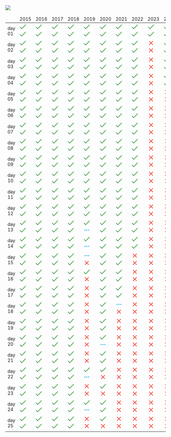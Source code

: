 ![](https://img.shields.io/badge/stars⭐-347/500-yellow)
<table>
<thead>
	<tr>
		<td></td>
		<td>2015</td>
		<td>2016</td>
		<td>2017</td>
		<td>2018</td>
		<td>2019</td>
		<td>2020</td>
		<td>2021</td>
		<td>2022</td>
		<td>2023</td>
		<td>2024</td>
	</tr>
</thead>
<tbody>
	<tr>
		<td>day 01</td>
		<td><a href="solutions/2015/day01/task1"><img src="misc/images/solved.png" width="20" height="20"></a><a href="solutions/2015/day01/task2"><img src="misc/images/solved.png" width="20" height="20"></a></td>
		<td><a href="solutions/2016/day01/task1"><img src="misc/images/solved.png" width="20" height="20"></a><a href="solutions/2016/day01/task2"><img src="misc/images/solved.png" width="20" height="20"></a></td>
		<td><a href="solutions/2017/day01/task1"><img src="misc/images/solved.png" width="20" height="20"></a><a href="solutions/2017/day01/task2"><img src="misc/images/solved.png" width="20" height="20"></a></td>
		<td><a href="solutions/2018/day01/task1"><img src="misc/images/solved.png" width="20" height="20"></a><a href="solutions/2018/day01/task2"><img src="misc/images/solved.png" width="20" height="20"></a></td>
		<td><a href="solutions/2019/day01/task1"><img src="misc/images/solved.png" width="20" height="20"></a><a href="solutions/2019/day01/task2"><img src="misc/images/solved.png" width="20" height="20"></a></td>
		<td><a href="solutions/2020/day01/task1"><img src="misc/images/solved.png" width="20" height="20"></a><a href="solutions/2020/day01/task2"><img src="misc/images/solved.png" width="20" height="20"></a></td>
		<td><a href="solutions/2021/day01/task1"><img src="misc/images/solved.png" width="20" height="20"></a><a href="solutions/2021/day01/task2"><img src="misc/images/solved.png" width="20" height="20"></a></td>
		<td><a href="solutions/2022/day01/task1"><img src="misc/images/solved.png" width="20" height="20"></a><a href="solutions/2022/day01/task2"><img src="misc/images/solved.png" width="20" height="20"></a></td>
		<td><a href="solutions/2023/day01/task1"><img src="misc/images/solved.png" width="20" height="20"></a><a href="solutions/2023/day01/task2"><img src="misc/images/solved.png" width="20" height="20"></a></td>
		<td><a href="solutions/2024/day01/task1"><img src="misc/images/solved.png" width="20" height="20"></a><a href="solutions/2024/day01/task2"><img src="misc/images/solved.png" width="20" height="20"></a></td>
	</tr>
	<tr>
		<td>day 02</td>
		<td><a href="solutions/2015/day02/task1"><img src="misc/images/solved.png" width="20" height="20"></a><a href="solutions/2015/day02/task2"><img src="misc/images/solved.png" width="20" height="20"></a></td>
		<td><a href="solutions/2016/day02/task1"><img src="misc/images/solved.png" width="20" height="20"></a><a href="solutions/2016/day02/task2"><img src="misc/images/solved.png" width="20" height="20"></a></td>
		<td><a href="solutions/2017/day02/task1"><img src="misc/images/solved.png" width="20" height="20"></a><a href="solutions/2017/day02/task2"><img src="misc/images/solved.png" width="20" height="20"></a></td>
		<td><a href="solutions/2018/day02/task1"><img src="misc/images/solved.png" width="20" height="20"></a><a href="solutions/2018/day02/task2"><img src="misc/images/solved.png" width="20" height="20"></a></td>
		<td><a href="solutions/2019/day02/task1"><img src="misc/images/solved.png" width="20" height="20"></a><a href="solutions/2019/day02/task2"><img src="misc/images/solved.png" width="20" height="20"></a></td>
		<td><a href="solutions/2020/day02/task1"><img src="misc/images/solved.png" width="20" height="20"></a><a href="solutions/2020/day02/task2"><img src="misc/images/solved.png" width="20" height="20"></a></td>
		<td><a href="solutions/2021/day02/task1"><img src="misc/images/solved.png" width="20" height="20"></a><a href="solutions/2021/day02/task2"><img src="misc/images/solved.png" width="20" height="20"></a></td>
		<td><a href="solutions/2022/day02/task1"><img src="misc/images/solved.png" width="20" height="20"></a><a href="solutions/2022/day02/task2"><img src="misc/images/solved.png" width="20" height="20"></a></td>
		<td><a href="solutions/2023/day02/task1"><img src="misc/images/notStarted.png" width="20" height="20"></a><a href="solutions/2023/day02/task2"><img src="misc/images/notStarted.png" width="20" height="20"></a></td>
		<td><a href="solutions/2024/day02/task1"><img src="misc/images/solved.png" width="20" height="20"></a><a href="solutions/2024/day02/task2"><img src="misc/images/solved.png" width="20" height="20"></a></td>
	</tr>
	<tr>
		<td>day 03</td>
		<td><a href="solutions/2015/day03/task1"><img src="misc/images/solved.png" width="20" height="20"></a><a href="solutions/2015/day03/task2"><img src="misc/images/solved.png" width="20" height="20"></a></td>
		<td><a href="solutions/2016/day03/task1"><img src="misc/images/solved.png" width="20" height="20"></a><a href="solutions/2016/day03/task2"><img src="misc/images/solved.png" width="20" height="20"></a></td>
		<td><a href="solutions/2017/day03/task1"><img src="misc/images/solved.png" width="20" height="20"></a><a href="solutions/2017/day03/task2"><img src="misc/images/solved.png" width="20" height="20"></a></td>
		<td><a href="solutions/2018/day03/task1"><img src="misc/images/solved.png" width="20" height="20"></a><a href="solutions/2018/day03/task2"><img src="misc/images/solved.png" width="20" height="20"></a></td>
		<td><a href="solutions/2019/day03/task1"><img src="misc/images/solved.png" width="20" height="20"></a><a href="solutions/2019/day03/task2"><img src="misc/images/solved.png" width="20" height="20"></a></td>
		<td><a href="solutions/2020/day03/task1"><img src="misc/images/solved.png" width="20" height="20"></a><a href="solutions/2020/day03/task2"><img src="misc/images/solved.png" width="20" height="20"></a></td>
		<td><a href="solutions/2021/day03/task1"><img src="misc/images/solved.png" width="20" height="20"></a><a href="solutions/2021/day03/task2"><img src="misc/images/solved.png" width="20" height="20"></a></td>
		<td><a href="solutions/2022/day03/task1"><img src="misc/images/solved.png" width="20" height="20"></a><a href="solutions/2022/day03/task2"><img src="misc/images/solved.png" width="20" height="20"></a></td>
		<td><a href="solutions/2023/day03/task1"><img src="misc/images/notStarted.png" width="20" height="20"></a><a href="solutions/2023/day03/task2"><img src="misc/images/notStarted.png" width="20" height="20"></a></td>
		<td><a href="solutions/2024/day03/task1"><img src="misc/images/solved.png" width="20" height="20"></a><a href="solutions/2024/day03/task2"><img src="misc/images/solved.png" width="20" height="20"></a></td>
	</tr>
	<tr>
		<td>day 04</td>
		<td><a href="solutions/2015/day04/task1"><img src="misc/images/solved.png" width="20" height="20"></a><a href="solutions/2015/day04/task2"><img src="misc/images/solved.png" width="20" height="20"></a></td>
		<td><a href="solutions/2016/day04/task1"><img src="misc/images/solved.png" width="20" height="20"></a><a href="solutions/2016/day04/task2"><img src="misc/images/solved.png" width="20" height="20"></a></td>
		<td><a href="solutions/2017/day04/task1"><img src="misc/images/solved.png" width="20" height="20"></a><a href="solutions/2017/day04/task2"><img src="misc/images/solved.png" width="20" height="20"></a></td>
		<td><a href="solutions/2018/day04/task1"><img src="misc/images/solved.png" width="20" height="20"></a><a href="solutions/2018/day04/task2"><img src="misc/images/solved.png" width="20" height="20"></a></td>
		<td><a href="solutions/2019/day04/task1"><img src="misc/images/solved.png" width="20" height="20"></a><a href="solutions/2019/day04/task2"><img src="misc/images/solved.png" width="20" height="20"></a></td>
		<td><a href="solutions/2020/day04/task1"><img src="misc/images/solved.png" width="20" height="20"></a><a href="solutions/2020/day04/task2"><img src="misc/images/solved.png" width="20" height="20"></a></td>
		<td><a href="solutions/2021/day04/task1"><img src="misc/images/solved.png" width="20" height="20"></a><a href="solutions/2021/day04/task2"><img src="misc/images/solved.png" width="20" height="20"></a></td>
		<td><a href="solutions/2022/day04/task1"><img src="misc/images/solved.png" width="20" height="20"></a><a href="solutions/2022/day04/task2"><img src="misc/images/solved.png" width="20" height="20"></a></td>
		<td><a href="solutions/2023/day04/task1"><img src="misc/images/notStarted.png" width="20" height="20"></a><a href="solutions/2023/day04/task2"><img src="misc/images/notStarted.png" width="20" height="20"></a></td>
		<td><a href="solutions/2024/day04/task1"><img src="misc/images/solved.png" width="20" height="20"></a><a href="solutions/2024/day04/task2"><img src="misc/images/solved.png" width="20" height="20"></a></td>
	</tr>
	<tr>
		<td>day 05</td>
		<td><a href="solutions/2015/day05/task1"><img src="misc/images/solved.png" width="20" height="20"></a><a href="solutions/2015/day05/task2"><img src="misc/images/solved.png" width="20" height="20"></a></td>
		<td><a href="solutions/2016/day05/task1"><img src="misc/images/solved.png" width="20" height="20"></a><a href="solutions/2016/day05/task2"><img src="misc/images/solved.png" width="20" height="20"></a></td>
		<td><a href="solutions/2017/day05/task1"><img src="misc/images/solved.png" width="20" height="20"></a><a href="solutions/2017/day05/task2"><img src="misc/images/solved.png" width="20" height="20"></a></td>
		<td><a href="solutions/2018/day05/task1"><img src="misc/images/solved.png" width="20" height="20"></a><a href="solutions/2018/day05/task2"><img src="misc/images/solved.png" width="20" height="20"></a></td>
		<td><a href="solutions/2019/day05/task1"><img src="misc/images/solved.png" width="20" height="20"></a><a href="solutions/2019/day05/task2"><img src="misc/images/solved.png" width="20" height="20"></a></td>
		<td><a href="solutions/2020/day05/task1"><img src="misc/images/solved.png" width="20" height="20"></a><a href="solutions/2020/day05/task2"><img src="misc/images/solved.png" width="20" height="20"></a></td>
		<td><a href="solutions/2021/day05/task1"><img src="misc/images/solved.png" width="20" height="20"></a><a href="solutions/2021/day05/task2"><img src="misc/images/solved.png" width="20" height="20"></a></td>
		<td><a href="solutions/2022/day05/task1"><img src="misc/images/solved.png" width="20" height="20"></a><a href="solutions/2022/day05/task2"><img src="misc/images/solved.png" width="20" height="20"></a></td>
		<td><a href="solutions/2023/day05/task1"><img src="misc/images/notStarted.png" width="20" height="20"></a><a href="solutions/2023/day05/task2"><img src="misc/images/notStarted.png" width="20" height="20"></a></td>
		<td><a href="solutions/2024/day05/task1"><img src="misc/images/notStarted.png" width="20" height="20"></a><a href="solutions/2024/day05/task2"><img src="misc/images/notStarted.png" width="20" height="20"></a></td>
	</tr>
	<tr>
		<td>day 06</td>
		<td><a href="solutions/2015/day06/task1"><img src="misc/images/solved.png" width="20" height="20"></a><a href="solutions/2015/day06/task2"><img src="misc/images/solved.png" width="20" height="20"></a></td>
		<td><a href="solutions/2016/day06/task1"><img src="misc/images/solved.png" width="20" height="20"></a><a href="solutions/2016/day06/task2"><img src="misc/images/solved.png" width="20" height="20"></a></td>
		<td><a href="solutions/2017/day06/task1"><img src="misc/images/solved.png" width="20" height="20"></a><a href="solutions/2017/day06/task2"><img src="misc/images/solved.png" width="20" height="20"></a></td>
		<td><a href="solutions/2018/day06/task1"><img src="misc/images/solved.png" width="20" height="20"></a><a href="solutions/2018/day06/task2"><img src="misc/images/solved.png" width="20" height="20"></a></td>
		<td><a href="solutions/2019/day06/task1"><img src="misc/images/solved.png" width="20" height="20"></a><a href="solutions/2019/day06/task2"><img src="misc/images/solved.png" width="20" height="20"></a></td>
		<td><a href="solutions/2020/day06/task1"><img src="misc/images/solved.png" width="20" height="20"></a><a href="solutions/2020/day06/task2"><img src="misc/images/solved.png" width="20" height="20"></a></td>
		<td><a href="solutions/2021/day06/task1"><img src="misc/images/solved.png" width="20" height="20"></a><a href="solutions/2021/day06/task2"><img src="misc/images/solved.png" width="20" height="20"></a></td>
		<td><a href="solutions/2022/day06/task1"><img src="misc/images/solved.png" width="20" height="20"></a><a href="solutions/2022/day06/task2"><img src="misc/images/solved.png" width="20" height="20"></a></td>
		<td><a href="solutions/2023/day06/task1"><img src="misc/images/notStarted.png" width="20" height="20"></a><a href="solutions/2023/day06/task2"><img src="misc/images/notStarted.png" width="20" height="20"></a></td>
		<td><a href="solutions/2024/day06/task1"><img src="misc/images/notStarted.png" width="20" height="20"></a><a href="solutions/2024/day06/task2"><img src="misc/images/notStarted.png" width="20" height="20"></a></td>
	</tr>
	<tr>
		<td>day 07</td>
		<td><a href="solutions/2015/day07/task1"><img src="misc/images/solved.png" width="20" height="20"></a><a href="solutions/2015/day07/task2"><img src="misc/images/solved.png" width="20" height="20"></a></td>
		<td><a href="solutions/2016/day07/task1"><img src="misc/images/solved.png" width="20" height="20"></a><a href="solutions/2016/day07/task2"><img src="misc/images/solved.png" width="20" height="20"></a></td>
		<td><a href="solutions/2017/day07/task1"><img src="misc/images/solved.png" width="20" height="20"></a><a href="solutions/2017/day07/task2"><img src="misc/images/solved.png" width="20" height="20"></a></td>
		<td><a href="solutions/2018/day07/task1"><img src="misc/images/solved.png" width="20" height="20"></a><a href="solutions/2018/day07/task2"><img src="misc/images/solved.png" width="20" height="20"></a></td>
		<td><a href="solutions/2019/day07/task1"><img src="misc/images/solved.png" width="20" height="20"></a><a href="solutions/2019/day07/task2"><img src="misc/images/solved.png" width="20" height="20"></a></td>
		<td><a href="solutions/2020/day07/task1"><img src="misc/images/solved.png" width="20" height="20"></a><a href="solutions/2020/day07/task2"><img src="misc/images/solved.png" width="20" height="20"></a></td>
		<td><a href="solutions/2021/day07/task1"><img src="misc/images/solved.png" width="20" height="20"></a><a href="solutions/2021/day07/task2"><img src="misc/images/solved.png" width="20" height="20"></a></td>
		<td><a href="solutions/2022/day07/task1"><img src="misc/images/solved.png" width="20" height="20"></a><a href="solutions/2022/day07/task2"><img src="misc/images/solved.png" width="20" height="20"></a></td>
		<td><a href="solutions/2023/day07/task1"><img src="misc/images/notStarted.png" width="20" height="20"></a><a href="solutions/2023/day07/task2"><img src="misc/images/notStarted.png" width="20" height="20"></a></td>
		<td><a href="solutions/2024/day07/task1"><img src="misc/images/notStarted.png" width="20" height="20"></a><a href="solutions/2024/day07/task2"><img src="misc/images/notStarted.png" width="20" height="20"></a></td>
	</tr>
	<tr>
		<td>day 08</td>
		<td><a href="solutions/2015/day08/task1"><img src="misc/images/solved.png" width="20" height="20"></a><a href="solutions/2015/day08/task2"><img src="misc/images/solved.png" width="20" height="20"></a></td>
		<td><a href="solutions/2016/day08/task1"><img src="misc/images/solved.png" width="20" height="20"></a><a href="solutions/2016/day08/task2"><img src="misc/images/solved.png" width="20" height="20"></a></td>
		<td><a href="solutions/2017/day08/task1"><img src="misc/images/solved.png" width="20" height="20"></a><a href="solutions/2017/day08/task2"><img src="misc/images/solved.png" width="20" height="20"></a></td>
		<td><a href="solutions/2018/day08/task1"><img src="misc/images/solved.png" width="20" height="20"></a><a href="solutions/2018/day08/task2"><img src="misc/images/solved.png" width="20" height="20"></a></td>
		<td><a href="solutions/2019/day08/task1"><img src="misc/images/solved.png" width="20" height="20"></a><a href="solutions/2019/day08/task2"><img src="misc/images/solved.png" width="20" height="20"></a></td>
		<td><a href="solutions/2020/day08/task1"><img src="misc/images/solved.png" width="20" height="20"></a><a href="solutions/2020/day08/task2"><img src="misc/images/solved.png" width="20" height="20"></a></td>
		<td><a href="solutions/2021/day08/task1"><img src="misc/images/solved.png" width="20" height="20"></a><a href="solutions/2021/day08/task2"><img src="misc/images/solved.png" width="20" height="20"></a></td>
		<td><a href="solutions/2022/day08/task1"><img src="misc/images/solved.png" width="20" height="20"></a><a href="solutions/2022/day08/task2"><img src="misc/images/solved.png" width="20" height="20"></a></td>
		<td><a href="solutions/2023/day08/task1"><img src="misc/images/notStarted.png" width="20" height="20"></a><a href="solutions/2023/day08/task2"><img src="misc/images/notStarted.png" width="20" height="20"></a></td>
		<td><a href="solutions/2024/day08/task1"><img src="misc/images/notStarted.png" width="20" height="20"></a><a href="solutions/2024/day08/task2"><img src="misc/images/notStarted.png" width="20" height="20"></a></td>
	</tr>
	<tr>
		<td>day 09</td>
		<td><a href="solutions/2015/day09/task1"><img src="misc/images/solved.png" width="20" height="20"></a><a href="solutions/2015/day09/task2"><img src="misc/images/solved.png" width="20" height="20"></a></td>
		<td><a href="solutions/2016/day09/task1"><img src="misc/images/solved.png" width="20" height="20"></a><a href="solutions/2016/day09/task2"><img src="misc/images/solved.png" width="20" height="20"></a></td>
		<td><a href="solutions/2017/day09/task1"><img src="misc/images/solved.png" width="20" height="20"></a><a href="solutions/2017/day09/task2"><img src="misc/images/solved.png" width="20" height="20"></a></td>
		<td><a href="solutions/2018/day09/task1"><img src="misc/images/solved.png" width="20" height="20"></a><a href="solutions/2018/day09/task2"><img src="misc/images/solved.png" width="20" height="20"></a></td>
		<td><a href="solutions/2019/day09/task1"><img src="misc/images/solved.png" width="20" height="20"></a><a href="solutions/2019/day09/task2"><img src="misc/images/solved.png" width="20" height="20"></a></td>
		<td><a href="solutions/2020/day09/task1"><img src="misc/images/solved.png" width="20" height="20"></a><a href="solutions/2020/day09/task2"><img src="misc/images/solved.png" width="20" height="20"></a></td>
		<td><a href="solutions/2021/day09/task1"><img src="misc/images/solved.png" width="20" height="20"></a><a href="solutions/2021/day09/task2"><img src="misc/images/solved.png" width="20" height="20"></a></td>
		<td><a href="solutions/2022/day09/task1"><img src="misc/images/solved.png" width="20" height="20"></a><a href="solutions/2022/day09/task2"><img src="misc/images/solved.png" width="20" height="20"></a></td>
		<td><a href="solutions/2023/day09/task1"><img src="misc/images/notStarted.png" width="20" height="20"></a><a href="solutions/2023/day09/task2"><img src="misc/images/notStarted.png" width="20" height="20"></a></td>
		<td><a href="solutions/2024/day09/task1"><img src="misc/images/notStarted.png" width="20" height="20"></a><a href="solutions/2024/day09/task2"><img src="misc/images/notStarted.png" width="20" height="20"></a></td>
	</tr>
	<tr>
		<td>day 10</td>
		<td><a href="solutions/2015/day10/task1"><img src="misc/images/solved.png" width="20" height="20"></a><a href="solutions/2015/day10/task2"><img src="misc/images/solved.png" width="20" height="20"></a></td>
		<td><a href="solutions/2016/day10/task1"><img src="misc/images/solved.png" width="20" height="20"></a><a href="solutions/2016/day10/task2"><img src="misc/images/solved.png" width="20" height="20"></a></td>
		<td><a href="solutions/2017/day10/task1"><img src="misc/images/solved.png" width="20" height="20"></a><a href="solutions/2017/day10/task2"><img src="misc/images/solved.png" width="20" height="20"></a></td>
		<td><a href="solutions/2018/day10/task1"><img src="misc/images/solved.png" width="20" height="20"></a><a href="solutions/2018/day10/task2"><img src="misc/images/solved.png" width="20" height="20"></a></td>
		<td><a href="solutions/2019/day10/task1"><img src="misc/images/solved.png" width="20" height="20"></a><a href="solutions/2019/day10/task2"><img src="misc/images/solved.png" width="20" height="20"></a></td>
		<td><a href="solutions/2020/day10/task1"><img src="misc/images/solved.png" width="20" height="20"></a><a href="solutions/2020/day10/task2"><img src="misc/images/solved.png" width="20" height="20"></a></td>
		<td><a href="solutions/2021/day10/task1"><img src="misc/images/solved.png" width="20" height="20"></a><a href="solutions/2021/day10/task2"><img src="misc/images/solved.png" width="20" height="20"></a></td>
		<td><a href="solutions/2022/day10/task1"><img src="misc/images/solved.png" width="20" height="20"></a><a href="solutions/2022/day10/task2"><img src="misc/images/solved.png" width="20" height="20"></a></td>
		<td><a href="solutions/2023/day10/task1"><img src="misc/images/notStarted.png" width="20" height="20"></a><a href="solutions/2023/day10/task2"><img src="misc/images/notStarted.png" width="20" height="20"></a></td>
		<td><a href="solutions/2024/day10/task1"><img src="misc/images/notStarted.png" width="20" height="20"></a><a href="solutions/2024/day10/task2"><img src="misc/images/notStarted.png" width="20" height="20"></a></td>
	</tr>
	<tr>
		<td>day 11</td>
		<td><a href="solutions/2015/day11/task1"><img src="misc/images/solved.png" width="20" height="20"></a><a href="solutions/2015/day11/task2"><img src="misc/images/solved.png" width="20" height="20"></a></td>
		<td><a href="solutions/2016/day11/task1"><img src="misc/images/solved.png" width="20" height="20"></a><a href="solutions/2016/day11/task2"><img src="misc/images/solved.png" width="20" height="20"></a></td>
		<td><a href="solutions/2017/day11/task1"><img src="misc/images/solved.png" width="20" height="20"></a><a href="solutions/2017/day11/task2"><img src="misc/images/solved.png" width="20" height="20"></a></td>
		<td><a href="solutions/2018/day11/task1"><img src="misc/images/solved.png" width="20" height="20"></a><a href="solutions/2018/day11/task2"><img src="misc/images/solved.png" width="20" height="20"></a></td>
		<td><a href="solutions/2019/day11/task1"><img src="misc/images/solved.png" width="20" height="20"></a><a href="solutions/2019/day11/task2"><img src="misc/images/solved.png" width="20" height="20"></a></td>
		<td><a href="solutions/2020/day11/task1"><img src="misc/images/solved.png" width="20" height="20"></a><a href="solutions/2020/day11/task2"><img src="misc/images/solved.png" width="20" height="20"></a></td>
		<td><a href="solutions/2021/day11/task1"><img src="misc/images/solved.png" width="20" height="20"></a><a href="solutions/2021/day11/task2"><img src="misc/images/solved.png" width="20" height="20"></a></td>
		<td><a href="solutions/2022/day11/task1"><img src="misc/images/solved.png" width="20" height="20"></a><a href="solutions/2022/day11/task2"><img src="misc/images/solved.png" width="20" height="20"></a></td>
		<td><a href="solutions/2023/day11/task1"><img src="misc/images/notStarted.png" width="20" height="20"></a><a href="solutions/2023/day11/task2"><img src="misc/images/notStarted.png" width="20" height="20"></a></td>
		<td><a href="solutions/2024/day11/task1"><img src="misc/images/notStarted.png" width="20" height="20"></a><a href="solutions/2024/day11/task2"><img src="misc/images/notStarted.png" width="20" height="20"></a></td>
	</tr>
	<tr>
		<td>day 12</td>
		<td><a href="solutions/2015/day12/task1"><img src="misc/images/solved.png" width="20" height="20"></a><a href="solutions/2015/day12/task2"><img src="misc/images/solved.png" width="20" height="20"></a></td>
		<td><a href="solutions/2016/day12/task1"><img src="misc/images/solved.png" width="20" height="20"></a><a href="solutions/2016/day12/task2"><img src="misc/images/solved.png" width="20" height="20"></a></td>
		<td><a href="solutions/2017/day12/task1"><img src="misc/images/solved.png" width="20" height="20"></a><a href="solutions/2017/day12/task2"><img src="misc/images/solved.png" width="20" height="20"></a></td>
		<td><a href="solutions/2018/day12/task1"><img src="misc/images/solved.png" width="20" height="20"></a><a href="solutions/2018/day12/task2"><img src="misc/images/solved.png" width="20" height="20"></a></td>
		<td><a href="solutions/2019/day12/task1"><img src="misc/images/solved.png" width="20" height="20"></a><a href="solutions/2019/day12/task2"><img src="misc/images/solved.png" width="20" height="20"></a></td>
		<td><a href="solutions/2020/day12/task1"><img src="misc/images/solved.png" width="20" height="20"></a><a href="solutions/2020/day12/task2"><img src="misc/images/solved.png" width="20" height="20"></a></td>
		<td><a href="solutions/2021/day12/task1"><img src="misc/images/solved.png" width="20" height="20"></a><a href="solutions/2021/day12/task2"><img src="misc/images/solved.png" width="20" height="20"></a></td>
		<td><a href="solutions/2022/day12/task1"><img src="misc/images/solved.png" width="20" height="20"></a><a href="solutions/2022/day12/task2"><img src="misc/images/solved.png" width="20" height="20"></a></td>
		<td><a href="solutions/2023/day12/task1"><img src="misc/images/notStarted.png" width="20" height="20"></a><a href="solutions/2023/day12/task2"><img src="misc/images/notStarted.png" width="20" height="20"></a></td>
		<td><a href="solutions/2024/day12/task1"><img src="misc/images/notStarted.png" width="20" height="20"></a><a href="solutions/2024/day12/task2"><img src="misc/images/notStarted.png" width="20" height="20"></a></td>
	</tr>
	<tr>
		<td>day 13</td>
		<td><a href="solutions/2015/day13/task1"><img src="misc/images/solved.png" width="20" height="20"></a><a href="solutions/2015/day13/task2"><img src="misc/images/solved.png" width="20" height="20"></a></td>
		<td><a href="solutions/2016/day13/task1"><img src="misc/images/solved.png" width="20" height="20"></a><a href="solutions/2016/day13/task2"><img src="misc/images/solved.png" width="20" height="20"></a></td>
		<td><a href="solutions/2017/day13/task1"><img src="misc/images/solved.png" width="20" height="20"></a><a href="solutions/2017/day13/task2"><img src="misc/images/solved.png" width="20" height="20"></a></td>
		<td><a href="solutions/2018/day13/task1"><img src="misc/images/solved.png" width="20" height="20"></a><a href="solutions/2018/day13/task2"><img src="misc/images/solved.png" width="20" height="20"></a></td>
		<td><a href="solutions/2019/day13/task1"><img src="misc/images/solved.png" width="20" height="20"></a><a href="solutions/2019/day13/task2"><img src="misc/images/inProgress.png" width="20" height="20"></a></td>
		<td><a href="solutions/2020/day13/task1"><img src="misc/images/solved.png" width="20" height="20"></a><a href="solutions/2020/day13/task2"><img src="misc/images/solved.png" width="20" height="20"></a></td>
		<td><a href="solutions/2021/day13/task1"><img src="misc/images/solved.png" width="20" height="20"></a><a href="solutions/2021/day13/task2"><img src="misc/images/solved.png" width="20" height="20"></a></td>
		<td><a href="solutions/2022/day13/task1"><img src="misc/images/solved.png" width="20" height="20"></a><a href="solutions/2022/day13/task2"><img src="misc/images/solved.png" width="20" height="20"></a></td>
		<td><a href="solutions/2023/day13/task1"><img src="misc/images/notStarted.png" width="20" height="20"></a><a href="solutions/2023/day13/task2"><img src="misc/images/notStarted.png" width="20" height="20"></a></td>
		<td><a href="solutions/2024/day13/task1"><img src="misc/images/notStarted.png" width="20" height="20"></a><a href="solutions/2024/day13/task2"><img src="misc/images/notStarted.png" width="20" height="20"></a></td>
	</tr>
	<tr>
		<td>day 14</td>
		<td><a href="solutions/2015/day14/task1"><img src="misc/images/solved.png" width="20" height="20"></a><a href="solutions/2015/day14/task2"><img src="misc/images/solved.png" width="20" height="20"></a></td>
		<td><a href="solutions/2016/day14/task1"><img src="misc/images/solved.png" width="20" height="20"></a><a href="solutions/2016/day14/task2"><img src="misc/images/solved.png" width="20" height="20"></a></td>
		<td><a href="solutions/2017/day14/task1"><img src="misc/images/solved.png" width="20" height="20"></a><a href="solutions/2017/day14/task2"><img src="misc/images/solved.png" width="20" height="20"></a></td>
		<td><a href="solutions/2018/day14/task1"><img src="misc/images/solved.png" width="20" height="20"></a><a href="solutions/2018/day14/task2"><img src="misc/images/solved.png" width="20" height="20"></a></td>
		<td><a href="solutions/2019/day14/task1"><img src="misc/images/solved.png" width="20" height="20"></a><a href="solutions/2019/day14/task2"><img src="misc/images/inProgress.png" width="20" height="20"></a></td>
		<td><a href="solutions/2020/day14/task1"><img src="misc/images/solved.png" width="20" height="20"></a><a href="solutions/2020/day14/task2"><img src="misc/images/solved.png" width="20" height="20"></a></td>
		<td><a href="solutions/2021/day14/task1"><img src="misc/images/solved.png" width="20" height="20"></a><a href="solutions/2021/day14/task2"><img src="misc/images/solved.png" width="20" height="20"></a></td>
		<td><a href="solutions/2022/day14/task1"><img src="misc/images/solved.png" width="20" height="20"></a><a href="solutions/2022/day14/task2"><img src="misc/images/solved.png" width="20" height="20"></a></td>
		<td><a href="solutions/2023/day14/task1"><img src="misc/images/notStarted.png" width="20" height="20"></a><a href="solutions/2023/day14/task2"><img src="misc/images/notStarted.png" width="20" height="20"></a></td>
		<td><a href="solutions/2024/day14/task1"><img src="misc/images/notStarted.png" width="20" height="20"></a><a href="solutions/2024/day14/task2"><img src="misc/images/notStarted.png" width="20" height="20"></a></td>
	</tr>
	<tr>
		<td>day 15</td>
		<td><a href="solutions/2015/day15/task1"><img src="misc/images/solved.png" width="20" height="20"></a><a href="solutions/2015/day15/task2"><img src="misc/images/solved.png" width="20" height="20"></a></td>
		<td><a href="solutions/2016/day15/task1"><img src="misc/images/solved.png" width="20" height="20"></a><a href="solutions/2016/day15/task2"><img src="misc/images/solved.png" width="20" height="20"></a></td>
		<td><a href="solutions/2017/day15/task1"><img src="misc/images/solved.png" width="20" height="20"></a><a href="solutions/2017/day15/task2"><img src="misc/images/solved.png" width="20" height="20"></a></td>
		<td><a href="solutions/2018/day15/task1"><img src="misc/images/solved.png" width="20" height="20"></a><a href="solutions/2018/day15/task2"><img src="misc/images/solved.png" width="20" height="20"></a></td>
		<td><a href="solutions/2019/day15/task1"><img src="misc/images/inProgress.png" width="20" height="20"></a><a href="solutions/2019/day15/task2"><img src="misc/images/notStarted.png" width="20" height="20"></a></td>
		<td><a href="solutions/2020/day15/task1"><img src="misc/images/solved.png" width="20" height="20"></a><a href="solutions/2020/day15/task2"><img src="misc/images/solved.png" width="20" height="20"></a></td>
		<td><a href="solutions/2021/day15/task1"><img src="misc/images/solved.png" width="20" height="20"></a><a href="solutions/2021/day15/task2"><img src="misc/images/solved.png" width="20" height="20"></a></td>
		<td><a href="solutions/2022/day15/task1"><img src="misc/images/notStarted.png" width="20" height="20"></a><a href="solutions/2022/day15/task2"><img src="misc/images/notStarted.png" width="20" height="20"></a></td>
		<td><a href="solutions/2023/day15/task1"><img src="misc/images/notStarted.png" width="20" height="20"></a><a href="solutions/2023/day15/task2"><img src="misc/images/notStarted.png" width="20" height="20"></a></td>
		<td><a href="solutions/2024/day15/task1"><img src="misc/images/notStarted.png" width="20" height="20"></a><a href="solutions/2024/day15/task2"><img src="misc/images/notStarted.png" width="20" height="20"></a></td>
	</tr>
	<tr>
		<td>day 16</td>
		<td><a href="solutions/2015/day16/task1"><img src="misc/images/solved.png" width="20" height="20"></a><a href="solutions/2015/day16/task2"><img src="misc/images/solved.png" width="20" height="20"></a></td>
		<td><a href="solutions/2016/day16/task1"><img src="misc/images/solved.png" width="20" height="20"></a><a href="solutions/2016/day16/task2"><img src="misc/images/solved.png" width="20" height="20"></a></td>
		<td><a href="solutions/2017/day16/task1"><img src="misc/images/solved.png" width="20" height="20"></a><a href="solutions/2017/day16/task2"><img src="misc/images/solved.png" width="20" height="20"></a></td>
		<td><a href="solutions/2018/day16/task1"><img src="misc/images/solved.png" width="20" height="20"></a><a href="solutions/2018/day16/task2"><img src="misc/images/solved.png" width="20" height="20"></a></td>
		<td><a href="solutions/2019/day16/task1"><img src="misc/images/solved.png" width="20" height="20"></a><a href="solutions/2019/day16/task2"><img src="misc/images/notStarted.png" width="20" height="20"></a></td>
		<td><a href="solutions/2020/day16/task1"><img src="misc/images/solved.png" width="20" height="20"></a><a href="solutions/2020/day16/task2"><img src="misc/images/solved.png" width="20" height="20"></a></td>
		<td><a href="solutions/2021/day16/task1"><img src="misc/images/solved.png" width="20" height="20"></a><a href="solutions/2021/day16/task2"><img src="misc/images/solved.png" width="20" height="20"></a></td>
		<td><a href="solutions/2022/day16/task1"><img src="misc/images/notStarted.png" width="20" height="20"></a><a href="solutions/2022/day16/task2"><img src="misc/images/notStarted.png" width="20" height="20"></a></td>
		<td><a href="solutions/2023/day16/task1"><img src="misc/images/notStarted.png" width="20" height="20"></a><a href="solutions/2023/day16/task2"><img src="misc/images/notStarted.png" width="20" height="20"></a></td>
		<td><a href="solutions/2024/day16/task1"><img src="misc/images/notStarted.png" width="20" height="20"></a><a href="solutions/2024/day16/task2"><img src="misc/images/notStarted.png" width="20" height="20"></a></td>
	</tr>
	<tr>
		<td>day 17</td>
		<td><a href="solutions/2015/day17/task1"><img src="misc/images/solved.png" width="20" height="20"></a><a href="solutions/2015/day17/task2"><img src="misc/images/solved.png" width="20" height="20"></a></td>
		<td><a href="solutions/2016/day17/task1"><img src="misc/images/solved.png" width="20" height="20"></a><a href="solutions/2016/day17/task2"><img src="misc/images/solved.png" width="20" height="20"></a></td>
		<td><a href="solutions/2017/day17/task1"><img src="misc/images/solved.png" width="20" height="20"></a><a href="solutions/2017/day17/task2"><img src="misc/images/solved.png" width="20" height="20"></a></td>
		<td><a href="solutions/2018/day17/task1"><img src="misc/images/solved.png" width="20" height="20"></a><a href="solutions/2018/day17/task2"><img src="misc/images/solved.png" width="20" height="20"></a></td>
		<td><a href="solutions/2019/day17/task1"><img src="misc/images/notStarted.png" width="20" height="20"></a><a href="solutions/2019/day17/task2"><img src="misc/images/notStarted.png" width="20" height="20"></a></td>
		<td><a href="solutions/2020/day17/task1"><img src="misc/images/solved.png" width="20" height="20"></a><a href="solutions/2020/day17/task2"><img src="misc/images/solved.png" width="20" height="20"></a></td>
		<td><a href="solutions/2021/day17/task1"><img src="misc/images/solved.png" width="20" height="20"></a><a href="solutions/2021/day17/task2"><img src="misc/images/solved.png" width="20" height="20"></a></td>
		<td><a href="solutions/2022/day17/task1"><img src="misc/images/notStarted.png" width="20" height="20"></a><a href="solutions/2022/day17/task2"><img src="misc/images/notStarted.png" width="20" height="20"></a></td>
		<td><a href="solutions/2023/day17/task1"><img src="misc/images/notStarted.png" width="20" height="20"></a><a href="solutions/2023/day17/task2"><img src="misc/images/notStarted.png" width="20" height="20"></a></td>
		<td><a href="solutions/2024/day17/task1"><img src="misc/images/notStarted.png" width="20" height="20"></a><a href="solutions/2024/day17/task2"><img src="misc/images/notStarted.png" width="20" height="20"></a></td>
	</tr>
	<tr>
		<td>day 18</td>
		<td><a href="solutions/2015/day18/task1"><img src="misc/images/solved.png" width="20" height="20"></a><a href="solutions/2015/day18/task2"><img src="misc/images/solved.png" width="20" height="20"></a></td>
		<td><a href="solutions/2016/day18/task1"><img src="misc/images/solved.png" width="20" height="20"></a><a href="solutions/2016/day18/task2"><img src="misc/images/solved.png" width="20" height="20"></a></td>
		<td><a href="solutions/2017/day18/task1"><img src="misc/images/solved.png" width="20" height="20"></a><a href="solutions/2017/day18/task2"><img src="misc/images/solved.png" width="20" height="20"></a></td>
		<td><a href="solutions/2018/day18/task1"><img src="misc/images/solved.png" width="20" height="20"></a><a href="solutions/2018/day18/task2"><img src="misc/images/solved.png" width="20" height="20"></a></td>
		<td><a href="solutions/2019/day18/task1"><img src="misc/images/notStarted.png" width="20" height="20"></a><a href="solutions/2019/day18/task2"><img src="misc/images/notStarted.png" width="20" height="20"></a></td>
		<td><a href="solutions/2020/day18/task1"><img src="misc/images/solved.png" width="20" height="20"></a><a href="solutions/2020/day18/task2"><img src="misc/images/solved.png" width="20" height="20"></a></td>
		<td><a href="solutions/2021/day18/task1"><img src="misc/images/inProgress.png" width="20" height="20"></a><a href="solutions/2021/day18/task2"><img src="misc/images/notStarted.png" width="20" height="20"></a></td>
		<td><a href="solutions/2022/day18/task1"><img src="misc/images/notStarted.png" width="20" height="20"></a><a href="solutions/2022/day18/task2"><img src="misc/images/notStarted.png" width="20" height="20"></a></td>
		<td><a href="solutions/2023/day18/task1"><img src="misc/images/notStarted.png" width="20" height="20"></a><a href="solutions/2023/day18/task2"><img src="misc/images/notStarted.png" width="20" height="20"></a></td>
		<td><a href="solutions/2024/day18/task1"><img src="misc/images/notStarted.png" width="20" height="20"></a><a href="solutions/2024/day18/task2"><img src="misc/images/notStarted.png" width="20" height="20"></a></td>
	</tr>
	<tr>
		<td>day 19</td>
		<td><a href="solutions/2015/day19/task1"><img src="misc/images/solved.png" width="20" height="20"></a><a href="solutions/2015/day19/task2"><img src="misc/images/solved.png" width="20" height="20"></a></td>
		<td><a href="solutions/2016/day19/task1"><img src="misc/images/solved.png" width="20" height="20"></a><a href="solutions/2016/day19/task2"><img src="misc/images/solved.png" width="20" height="20"></a></td>
		<td><a href="solutions/2017/day19/task1"><img src="misc/images/solved.png" width="20" height="20"></a><a href="solutions/2017/day19/task2"><img src="misc/images/solved.png" width="20" height="20"></a></td>
		<td><a href="solutions/2018/day19/task1"><img src="misc/images/solved.png" width="20" height="20"></a><a href="solutions/2018/day19/task2"><img src="misc/images/solved.png" width="20" height="20"></a></td>
		<td><a href="solutions/2019/day19/task1"><img src="misc/images/notStarted.png" width="20" height="20"></a><a href="solutions/2019/day19/task2"><img src="misc/images/notStarted.png" width="20" height="20"></a></td>
		<td><a href="solutions/2020/day19/task1"><img src="misc/images/solved.png" width="20" height="20"></a><a href="solutions/2020/day19/task2"><img src="misc/images/solved.png" width="20" height="20"></a></td>
		<td><a href="solutions/2021/day19/task1"><img src="misc/images/notStarted.png" width="20" height="20"></a><a href="solutions/2021/day19/task2"><img src="misc/images/notStarted.png" width="20" height="20"></a></td>
		<td><a href="solutions/2022/day19/task1"><img src="misc/images/notStarted.png" width="20" height="20"></a><a href="solutions/2022/day19/task2"><img src="misc/images/notStarted.png" width="20" height="20"></a></td>
		<td><a href="solutions/2023/day19/task1"><img src="misc/images/notStarted.png" width="20" height="20"></a><a href="solutions/2023/day19/task2"><img src="misc/images/notStarted.png" width="20" height="20"></a></td>
		<td><a href="solutions/2024/day19/task1"><img src="misc/images/notStarted.png" width="20" height="20"></a><a href="solutions/2024/day19/task2"><img src="misc/images/notStarted.png" width="20" height="20"></a></td>
	</tr>
	<tr>
		<td>day 20</td>
		<td><a href="solutions/2015/day20/task1"><img src="misc/images/solved.png" width="20" height="20"></a><a href="solutions/2015/day20/task2"><img src="misc/images/solved.png" width="20" height="20"></a></td>
		<td><a href="solutions/2016/day20/task1"><img src="misc/images/solved.png" width="20" height="20"></a><a href="solutions/2016/day20/task2"><img src="misc/images/solved.png" width="20" height="20"></a></td>
		<td><a href="solutions/2017/day20/task1"><img src="misc/images/solved.png" width="20" height="20"></a><a href="solutions/2017/day20/task2"><img src="misc/images/solved.png" width="20" height="20"></a></td>
		<td><a href="solutions/2018/day20/task1"><img src="misc/images/solved.png" width="20" height="20"></a><a href="solutions/2018/day20/task2"><img src="misc/images/solved.png" width="20" height="20"></a></td>
		<td><a href="solutions/2019/day20/task1"><img src="misc/images/notStarted.png" width="20" height="20"></a><a href="solutions/2019/day20/task2"><img src="misc/images/notStarted.png" width="20" height="20"></a></td>
		<td><a href="solutions/2020/day20/task1"><img src="misc/images/solved.png" width="20" height="20"></a><a href="solutions/2020/day20/task2"><img src="misc/images/inProgress.png" width="20" height="20"></a></td>
		<td><a href="solutions/2021/day20/task1"><img src="misc/images/notStarted.png" width="20" height="20"></a><a href="solutions/2021/day20/task2"><img src="misc/images/notStarted.png" width="20" height="20"></a></td>
		<td><a href="solutions/2022/day20/task1"><img src="misc/images/notStarted.png" width="20" height="20"></a><a href="solutions/2022/day20/task2"><img src="misc/images/notStarted.png" width="20" height="20"></a></td>
		<td><a href="solutions/2023/day20/task1"><img src="misc/images/notStarted.png" width="20" height="20"></a><a href="solutions/2023/day20/task2"><img src="misc/images/notStarted.png" width="20" height="20"></a></td>
		<td><a href="solutions/2024/day20/task1"><img src="misc/images/notStarted.png" width="20" height="20"></a><a href="solutions/2024/day20/task2"><img src="misc/images/notStarted.png" width="20" height="20"></a></td>
	</tr>
	<tr>
		<td>day 21</td>
		<td><a href="solutions/2015/day21/task1"><img src="misc/images/solved.png" width="20" height="20"></a><a href="solutions/2015/day21/task2"><img src="misc/images/solved.png" width="20" height="20"></a></td>
		<td><a href="solutions/2016/day21/task1"><img src="misc/images/solved.png" width="20" height="20"></a><a href="solutions/2016/day21/task2"><img src="misc/images/solved.png" width="20" height="20"></a></td>
		<td><a href="solutions/2017/day21/task1"><img src="misc/images/solved.png" width="20" height="20"></a><a href="solutions/2017/day21/task2"><img src="misc/images/solved.png" width="20" height="20"></a></td>
		<td><a href="solutions/2018/day21/task1"><img src="misc/images/solved.png" width="20" height="20"></a><a href="solutions/2018/day21/task2"><img src="misc/images/solved.png" width="20" height="20"></a></td>
		<td><a href="solutions/2019/day21/task1"><img src="misc/images/notStarted.png" width="20" height="20"></a><a href="solutions/2019/day21/task2"><img src="misc/images/notStarted.png" width="20" height="20"></a></td>
		<td><a href="solutions/2020/day21/task1"><img src="misc/images/solved.png" width="20" height="20"></a><a href="solutions/2020/day21/task2"><img src="misc/images/solved.png" width="20" height="20"></a></td>
		<td><a href="solutions/2021/day21/task1"><img src="misc/images/notStarted.png" width="20" height="20"></a><a href="solutions/2021/day21/task2"><img src="misc/images/notStarted.png" width="20" height="20"></a></td>
		<td><a href="solutions/2022/day21/task1"><img src="misc/images/notStarted.png" width="20" height="20"></a><a href="solutions/2022/day21/task2"><img src="misc/images/notStarted.png" width="20" height="20"></a></td>
		<td><a href="solutions/2023/day21/task1"><img src="misc/images/notStarted.png" width="20" height="20"></a><a href="solutions/2023/day21/task2"><img src="misc/images/notStarted.png" width="20" height="20"></a></td>
		<td><a href="solutions/2024/day21/task1"><img src="misc/images/notStarted.png" width="20" height="20"></a><a href="solutions/2024/day21/task2"><img src="misc/images/notStarted.png" width="20" height="20"></a></td>
	</tr>
	<tr>
		<td>day 22</td>
		<td><a href="solutions/2015/day22/task1"><img src="misc/images/solved.png" width="20" height="20"></a><a href="solutions/2015/day22/task2"><img src="misc/images/solved.png" width="20" height="20"></a></td>
		<td><a href="solutions/2016/day22/task1"><img src="misc/images/solved.png" width="20" height="20"></a><a href="solutions/2016/day22/task2"><img src="misc/images/solved.png" width="20" height="20"></a></td>
		<td><a href="solutions/2017/day22/task1"><img src="misc/images/solved.png" width="20" height="20"></a><a href="solutions/2017/day22/task2"><img src="misc/images/solved.png" width="20" height="20"></a></td>
		<td><a href="solutions/2018/day22/task1"><img src="misc/images/solved.png" width="20" height="20"></a><a href="solutions/2018/day22/task2"><img src="misc/images/solved.png" width="20" height="20"></a></td>
		<td><a href="solutions/2019/day22/task1"><img src="misc/images/solved.png" width="20" height="20"></a><a href="solutions/2019/day22/task2"><img src="misc/images/inProgress.png" width="20" height="20"></a></td>
		<td><a href="solutions/2020/day22/task1"><img src="misc/images/solved.png" width="20" height="20"></a><a href="solutions/2020/day22/task2"><img src="misc/images/notStarted.png" width="20" height="20"></a></td>
		<td><a href="solutions/2021/day22/task1"><img src="misc/images/notStarted.png" width="20" height="20"></a><a href="solutions/2021/day22/task2"><img src="misc/images/notStarted.png" width="20" height="20"></a></td>
		<td><a href="solutions/2022/day22/task1"><img src="misc/images/notStarted.png" width="20" height="20"></a><a href="solutions/2022/day22/task2"><img src="misc/images/notStarted.png" width="20" height="20"></a></td>
		<td><a href="solutions/2023/day22/task1"><img src="misc/images/notStarted.png" width="20" height="20"></a><a href="solutions/2023/day22/task2"><img src="misc/images/notStarted.png" width="20" height="20"></a></td>
		<td><a href="solutions/2024/day22/task1"><img src="misc/images/notStarted.png" width="20" height="20"></a><a href="solutions/2024/day22/task2"><img src="misc/images/notStarted.png" width="20" height="20"></a></td>
	</tr>
	<tr>
		<td>day 23</td>
		<td><a href="solutions/2015/day23/task1"><img src="misc/images/solved.png" width="20" height="20"></a><a href="solutions/2015/day23/task2"><img src="misc/images/solved.png" width="20" height="20"></a></td>
		<td><a href="solutions/2016/day23/task1"><img src="misc/images/solved.png" width="20" height="20"></a><a href="solutions/2016/day23/task2"><img src="misc/images/solved.png" width="20" height="20"></a></td>
		<td><a href="solutions/2017/day23/task1"><img src="misc/images/solved.png" width="20" height="20"></a><a href="solutions/2017/day23/task2"><img src="misc/images/solved.png" width="20" height="20"></a></td>
		<td><a href="solutions/2018/day23/task1"><img src="misc/images/solved.png" width="20" height="20"></a><a href="solutions/2018/day23/task2"><img src="misc/images/solved.png" width="20" height="20"></a></td>
		<td><a href="solutions/2019/day23/task1"><img src="misc/images/notStarted.png" width="20" height="20"></a><a href="solutions/2019/day23/task2"><img src="misc/images/notStarted.png" width="20" height="20"></a></td>
		<td><a href="solutions/2020/day23/task1"><img src="misc/images/solved.png" width="20" height="20"></a><a href="solutions/2020/day23/task2"><img src="misc/images/notStarted.png" width="20" height="20"></a></td>
		<td><a href="solutions/2021/day23/task1"><img src="misc/images/notStarted.png" width="20" height="20"></a><a href="solutions/2021/day23/task2"><img src="misc/images/notStarted.png" width="20" height="20"></a></td>
		<td><a href="solutions/2022/day23/task1"><img src="misc/images/notStarted.png" width="20" height="20"></a><a href="solutions/2022/day23/task2"><img src="misc/images/notStarted.png" width="20" height="20"></a></td>
		<td><a href="solutions/2023/day23/task1"><img src="misc/images/notStarted.png" width="20" height="20"></a><a href="solutions/2023/day23/task2"><img src="misc/images/notStarted.png" width="20" height="20"></a></td>
		<td><a href="solutions/2024/day23/task1"><img src="misc/images/notStarted.png" width="20" height="20"></a><a href="solutions/2024/day23/task2"><img src="misc/images/notStarted.png" width="20" height="20"></a></td>
	</tr>
	<tr>
		<td>day 24</td>
		<td><a href="solutions/2015/day24/task1"><img src="misc/images/solved.png" width="20" height="20"></a><a href="solutions/2015/day24/task2"><img src="misc/images/solved.png" width="20" height="20"></a></td>
		<td><a href="solutions/2016/day24/task1"><img src="misc/images/solved.png" width="20" height="20"></a><a href="solutions/2016/day24/task2"><img src="misc/images/solved.png" width="20" height="20"></a></td>
		<td><a href="solutions/2017/day24/task1"><img src="misc/images/solved.png" width="20" height="20"></a><a href="solutions/2017/day24/task2"><img src="misc/images/solved.png" width="20" height="20"></a></td>
		<td><a href="solutions/2018/day24/task1"><img src="misc/images/solved.png" width="20" height="20"></a><a href="solutions/2018/day24/task2"><img src="misc/images/solved.png" width="20" height="20"></a></td>
		<td><a href="solutions/2019/day24/task1"><img src="misc/images/solved.png" width="20" height="20"></a><a href="solutions/2019/day24/task2"><img src="misc/images/inProgress.png" width="20" height="20"></a></td>
		<td><a href="solutions/2020/day24/task1"><img src="misc/images/solved.png" width="20" height="20"></a><a href="solutions/2020/day24/task2"><img src="misc/images/solved.png" width="20" height="20"></a></td>
		<td><a href="solutions/2021/day24/task1"><img src="misc/images/notStarted.png" width="20" height="20"></a><a href="solutions/2021/day24/task2"><img src="misc/images/notStarted.png" width="20" height="20"></a></td>
		<td><a href="solutions/2022/day24/task1"><img src="misc/images/notStarted.png" width="20" height="20"></a><a href="solutions/2022/day24/task2"><img src="misc/images/notStarted.png" width="20" height="20"></a></td>
		<td><a href="solutions/2023/day24/task1"><img src="misc/images/notStarted.png" width="20" height="20"></a><a href="solutions/2023/day24/task2"><img src="misc/images/notStarted.png" width="20" height="20"></a></td>
		<td><a href="solutions/2024/day24/task1"><img src="misc/images/notStarted.png" width="20" height="20"></a><a href="solutions/2024/day24/task2"><img src="misc/images/notStarted.png" width="20" height="20"></a></td>
	</tr>
	<tr>
		<td>day 25</td>
		<td><a href="solutions/2015/day25/task1"><img src="misc/images/solved.png" width="20" height="20"></a><a href="solutions/2015/day25/task2"><img src="misc/images/solved.png" width="20" height="20"></a></td>
		<td><a href="solutions/2016/day25/task1"><img src="misc/images/solved.png" width="20" height="20"></a><a href="solutions/2016/day25/task2"><img src="misc/images/solved.png" width="20" height="20"></a></td>
		<td><a href="solutions/2017/day25/task1"><img src="misc/images/solved.png" width="20" height="20"></a><a href="solutions/2017/day25/task2"><img src="misc/images/solved.png" width="20" height="20"></a></td>
		<td><a href="solutions/2018/day25/task1"><img src="misc/images/solved.png" width="20" height="20"></a><a href="solutions/2018/day25/task2"><img src="misc/images/solved.png" width="20" height="20"></a></td>
		<td><a href="solutions/2019/day25/task1"><img src="misc/images/notStarted.png" width="20" height="20"></a><a href="solutions/2019/day25/task2"><img src="misc/images/notStarted.png" width="20" height="20"></a></td>
		<td><a href="solutions/2020/day25/task1"><img src="misc/images/solved.png" width="20" height="20"></a><a href="solutions/2020/day25/task2"><img src="misc/images/notStarted.png" width="20" height="20"></a></td>
		<td><a href="solutions/2021/day25/task1"><img src="misc/images/notStarted.png" width="20" height="20"></a><a href="solutions/2021/day25/task2"><img src="misc/images/notStarted.png" width="20" height="20"></a></td>
		<td><a href="solutions/2022/day25/task1"><img src="misc/images/notStarted.png" width="20" height="20"></a><a href="solutions/2022/day25/task2"><img src="misc/images/notStarted.png" width="20" height="20"></a></td>
		<td><a href="solutions/2023/day25/task1"><img src="misc/images/notStarted.png" width="20" height="20"></a><a href="solutions/2023/day25/task2"><img src="misc/images/notStarted.png" width="20" height="20"></a></td>
		<td><a href="solutions/2024/day25/task1"><img src="misc/images/notStarted.png" width="20" height="20"></a><a href="solutions/2024/day25/task2"><img src="misc/images/notStarted.png" width="20" height="20"></a></td>
	</tr>
</tbody>
</table>